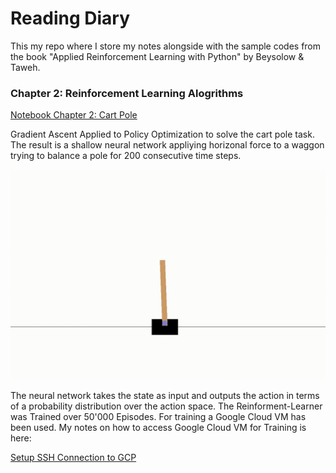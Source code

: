 # Reading Diary

This my repo where I store my notes alongside with the sample codes from the book "Applied Reinforcement Learning with Python" by Beysolow & Taweh. 

### Chapter 2: Reinforcement Learning Alogrithms

[Notebook Chapter 2: Cart Pole](Chapter2.ipynb)

Gradient Ascent Applied to Policy Optimization to solve the cart pole task. The result is a shallow neural network appliying horizonal force to a waggon trying to balance a pole for 200 consecutive  time steps. 

[![](videos/chapter2/cartpole/vid.gif)](videos/chapter2/cartpole/vid.mp4)

The neural network takes the state as input and outputs the action in terms of a probability distribution over the action space. The Reinforment-Learner was Trained over 50'000 Episodes. For training a Google Cloud VM has been used. My notes on how to access Google Cloud VM for Training is here:

[Setup SSH Connection to GCP](tools/GCP.md)


